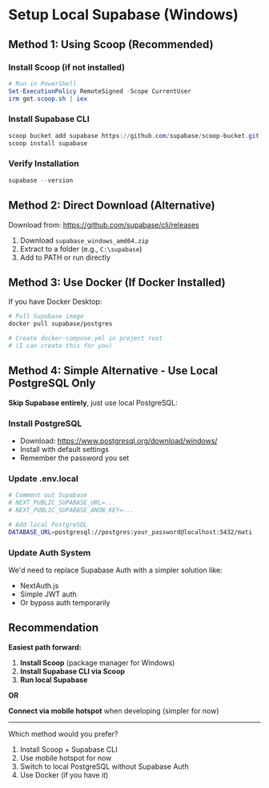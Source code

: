 # Setup Local Supabase (Windows)

## Method 1: Using Scoop (Recommended)

### Install Scoop (if not installed)
```powershell
# Run in PowerShell
Set-ExecutionPolicy RemoteSigned -Scope CurrentUser
irm get.scoop.sh | iex
```

### Install Supabase CLI
```powershell
scoop bucket add supabase https://github.com/supabase/scoop-bucket.git
scoop install supabase
```

### Verify Installation
```powershell
supabase --version
```

## Method 2: Direct Download (Alternative)

Download from: https://github.com/supabase/cli/releases

1. Download `supabase_windows_amd64.zip`
2. Extract to a folder (e.g., `C:\supabase`)
3. Add to PATH or run directly

## Method 3: Use Docker (If Docker Installed)

If you have Docker Desktop:

```bash
# Pull Supabase image
docker pull supabase/postgres

# Create docker-compose.yml in project root
# (I can create this for you)
```

## Method 4: Simple Alternative - Use Local PostgreSQL Only

**Skip Supabase entirely**, just use local PostgreSQL:

### Install PostgreSQL
- Download: https://www.postgresql.org/download/windows/
- Install with default settings
- Remember the password you set

### Update .env.local
```bash
# Comment out Supabase
# NEXT_PUBLIC_SUPABASE_URL=...
# NEXT_PUBLIC_SUPABASE_ANON_KEY=...

# Add local PostgreSQL
DATABASE_URL=postgresql://postgres:your_password@localhost:5432/mati
```

### Update Auth System
We'd need to replace Supabase Auth with a simpler solution like:
- NextAuth.js
- Simple JWT auth
- Or bypass auth temporarily

## Recommendation

**Easiest path forward:**

1. **Install Scoop** (package manager for Windows)
2. **Install Supabase CLI via Scoop**
3. **Run local Supabase**

**OR**

**Connect via mobile hotspot** when developing (simpler for now)

---

Which method would you prefer?
1. Install Scoop + Supabase CLI
2. Use mobile hotspot for now
3. Switch to local PostgreSQL without Supabase Auth
4. Use Docker (if you have it)

